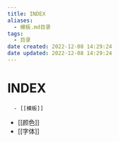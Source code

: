 ```yaml
---
title: INDEX
aliases:
  - 模板.md目录
tags:
  - 目录
date created: 2022-12-08 14:29:24
date updated: 2022-12-08 14:29:24
---
```


# INDEX

      - [[模板]]
- [[颜色]]
- [[字体]]
